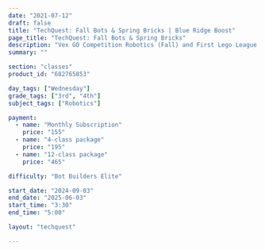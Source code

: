```yaml
---
date: "2021-07-12"
draft: false
title: "TechQuest: Fall Bots & Spring Bricks | Blue Ridge Boost"
page_title: "TechQuest: Fall Bots & Spring Bricks"
description: "Vex GO Competition Robotics (Fall) and First Lego League Explore (Spring)"
summary: ""

section: "classes"
product_id: "682765853"

day_tags: ["Wednesday"]
grade_tags: ["3rd", "4th"]
subject_tags: ["Robotics"]

payment:
  - name: "Monthly Subscription"
    price: "155"
  - name: "4-class package"
    price: "195"
  - name: "12-class package"
    price: "465"

difficulty: "Bot Builders Elite"

start_date: "2024-09-03"
end_date: "2025-06-03"
start_time: "3:30"
end_time: "5:00"

layout: "techquest"

---
```

